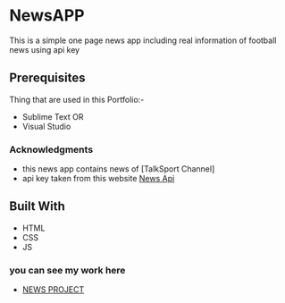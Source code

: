 # NewsAPP
This is a simple one page news app including real information of football news using api key
## Prerequisites
Thing that are used in this Portfolio:-
* Sublime Text
OR
* Visual Studio 
### Acknowledgments 
* this news app contains news of [TalkSport Channel]
* api key taken from this website 
 [News Api](https://newsapi.org/)
## Built With
* HTML
* CSS
* JS
### you can see my work here   
* [NEWS PROJECT]( https://mehmoodbashir28.github.io/NewsAPP/.)
